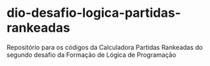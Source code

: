 # dio-desafio-logica-partidas-rankeadas
Repositório para os códigos da Calculadora Partidas Rankeadas do segundo desafio da Formação de Lógica de Programação
